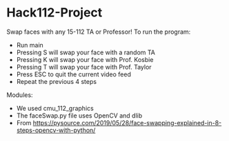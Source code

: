 # Hack112-Project

Swap faces with any 15-112 TA or Professor!
To run the program:
- Run main
- Pressing S will swap your face with a random TA
- Pressing K will swap your face with Prof. Kosbie
- Pressing T will swap your face with Prof. Taylor
- Press ESC to quit the current video feed
- Repeat the previous 4 steps

Modules:
- We used cmu_112_graphics
- The faceSwap.py file uses OpenCV and dlib
- From https://pysource.com/2019/05/28/face-swapping-explained-in-8-steps-opencv-with-python/ 


